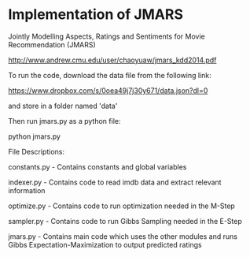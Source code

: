 # Implementation of JMARS
Jointly Modelling Aspects, Ratings and Sentiments for Movie Recommendation (JMARS)

http://www.andrew.cmu.edu/user/chaoyuaw/jmars_kdd2014.pdf

To run the code, download the data file from the following link:

https://www.dropbox.com/s/0oea49j7j30y671/data.json?dl=0

and store in a folder named 'data'

Then run jmars.py as a python file:

python jmars.py

File Descriptions:

constants.py - Contains constants and global variables

indexer.py - Contains code to read imdb data and extract relevant information

optimize.py - Contains code to run optimization needed in the M-Step

sampler.py - Contains code to run Gibbs Sampling needed in the E-Step

jmars.py - Contains main code which uses the other modules and runs Gibbs Expectation-Maximization to output predicted ratings
